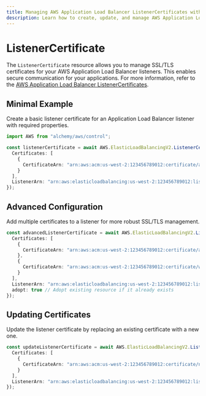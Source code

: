 ```yaml
---
title: Managing AWS Application Load Balancer ListenerCertificates with Alchemy
description: Learn how to create, update, and manage AWS Application Load Balancer ListenerCertificates using Alchemy Cloud Control.
---
```


# ListenerCertificate

The `ListenerCertificate` resource allows you to manage SSL/TLS certificates for your AWS Application Load Balancer listeners. This enables secure communication for your applications. For more information, refer to the [AWS Application Load Balancer ListenerCertificates](https://docs.aws.amazon.com/elasticloadbalancing/latest/userguide/).

## Minimal Example

Create a basic listener certificate for an Application Load Balancer listener with required properties.

```ts
import AWS from "alchemy/aws/control";

const listenerCertificate = await AWS.ElasticLoadBalancingV2.ListenerCertificate("myListenerCertificate", {
  Certificates: [
    {
      CertificateArn: "arn:aws:acm:us-west-2:123456789012:certificate/abcd1234-56ef-78gh-90ij-klmnopqrstuv"
    }
  ],
  ListenerArn: "arn:aws:elasticloadbalancing:us-west-2:123456789012:listener/app/my-load-balancer/50dc6c495c0c9188/6c2e0f6a1c3c6f10"
});
```

## Advanced Configuration

Add multiple certificates to a listener for more robust SSL/TLS management.

```ts
const advancedListenerCertificate = await AWS.ElasticLoadBalancingV2.ListenerCertificate("advancedListenerCertificate", {
  Certificates: [
    {
      CertificateArn: "arn:aws:acm:us-west-2:123456789012:certificate/abcd1234-56ef-78gh-90ij-klmnopqrstuv"
    },
    {
      CertificateArn: "arn:aws:acm:us-west-2:123456789012:certificate/wxyz5678-90ab-cdef-ghij-klmnopqrstuv"
    }
  ],
  ListenerArn: "arn:aws:elasticloadbalancing:us-west-2:123456789012:listener/app/my-load-balancer/50dc6c495c0c9188/6c2e0f6a1c3c6f10",
  adopt: true // Adopt existing resource if it already exists
});
```

## Updating Certificates

Update the listener certificate by replacing an existing certificate with a new one.

```ts
const updateListenerCertificate = await AWS.ElasticLoadBalancingV2.ListenerCertificate("updateListenerCertificate", {
  Certificates: [
    {
      CertificateArn: "arn:aws:acm:us-west-2:123456789012:certificate/newcert-5678-90ab-cdef-ghij-klmnopqrstuv"
    }
  ],
  ListenerArn: "arn:aws:elasticloadbalancing:us-west-2:123456789012:listener/app/my-load-balancer/50dc6c495c0c9188/6c2e0f6a1c3c6f10"
});
```